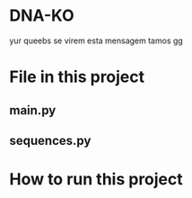 # DNA-KO
yur queebs 
se virem esta mensagem tamos gg 

# File in this project
## main.py

## sequences.py 

# How to run this project